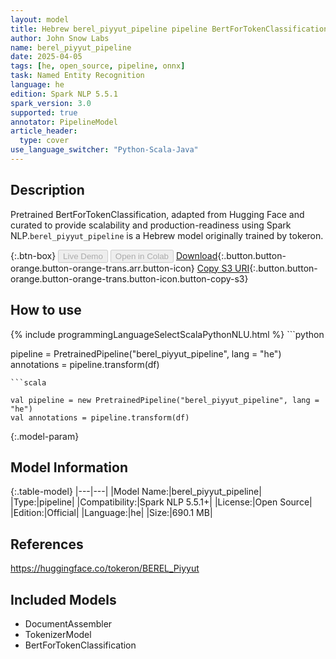 ```yaml
---
layout: model
title: Hebrew berel_piyyut_pipeline pipeline BertForTokenClassification from tokeron
author: John Snow Labs
name: berel_piyyut_pipeline
date: 2025-04-05
tags: [he, open_source, pipeline, onnx]
task: Named Entity Recognition
language: he
edition: Spark NLP 5.5.1
spark_version: 3.0
supported: true
annotator: PipelineModel
article_header:
  type: cover
use_language_switcher: "Python-Scala-Java"
---
```


## Description

Pretrained BertForTokenClassification, adapted from Hugging Face and curated to provide scalability and production-readiness using Spark NLP.`berel_piyyut_pipeline` is a Hebrew model originally trained by tokeron.

{:.btn-box}
<button class="button button-orange" disabled>Live Demo</button>
<button class="button button-orange" disabled>Open in Colab</button>
[Download](https://s3.amazonaws.com/auxdata.johnsnowlabs.com/public/models/berel_piyyut_pipeline_he_5.5.1_3.0_1743865100767.zip){:.button.button-orange.button-orange-trans.arr.button-icon}
[Copy S3 URI](s3://auxdata.johnsnowlabs.com/public/models/berel_piyyut_pipeline_he_5.5.1_3.0_1743865100767.zip){:.button.button-orange.button-orange-trans.button-icon.button-copy-s3}

## How to use



<div class="tabs-box" markdown="1">
{% include programmingLanguageSelectScalaPythonNLU.html %}
```python

pipeline = PretrainedPipeline("berel_piyyut_pipeline", lang = "he")
annotations =  pipeline.transform(df)   

```
```scala

val pipeline = new PretrainedPipeline("berel_piyyut_pipeline", lang = "he")
val annotations = pipeline.transform(df)

```
</div>

{:.model-param}
## Model Information

{:.table-model}
|---|---|
|Model Name:|berel_piyyut_pipeline|
|Type:|pipeline|
|Compatibility:|Spark NLP 5.5.1+|
|License:|Open Source|
|Edition:|Official|
|Language:|he|
|Size:|690.1 MB|

## References

https://huggingface.co/tokeron/BEREL_Piyyut

## Included Models

- DocumentAssembler
- TokenizerModel
- BertForTokenClassification